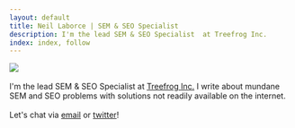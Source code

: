 ```yaml
---
layout: default
title: Neil Laborce | SEM & SEO Specialist
description: I'm the lead SEM & SEO Specialist  at Treefrog Inc.
index: index, follow
---
```

  <img src="{{ site.baseurl }}/images/neillaborce.png">
  <br>
  <br>I'm the lead SEM & SEO Specialist at <a href="https://www.treefrog.ca">Treefrog Inc.</a> I write about mundane SEM and SEO problems with solutions not readily available on the internet.
  <br>
  <br>Let's chat via <a href="mailto:neil.laborce@gmail.com">email</a> or <a href="https://twitter.com/NeilLaborce">twitter</a>!
  <br>
